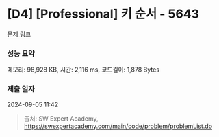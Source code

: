 # [D4] [Professional] 키 순서 - 5643 

[문제 링크](https://swexpertacademy.com/main/code/problem/problemDetail.do?contestProbId=AWXQsLWKd5cDFAUo) 

### 성능 요약

메모리: 98,928 KB, 시간: 2,116 ms, 코드길이: 1,878 Bytes

### 제출 일자

2024-09-05 11:42



> 출처: SW Expert Academy, https://swexpertacademy.com/main/code/problem/problemList.do